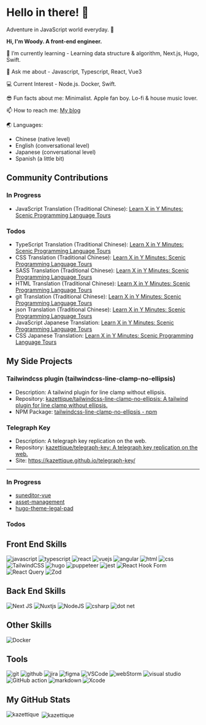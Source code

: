 # Hello in there! 👋

<!-- <div align="center">
 <img src="img/aesthetic-typing.gif" alt="aesthetic typing">
</div> -->

Adventure in JavaScript world everyday. 🙂

**Hi, I'm Woody. A front-end engineer.**

<!-- 🔭 I’m currently working on - Writing blogs, reading mangas -->

🌱 I’m currently learning - Learning data structure & algorithm, Next.js, Hugo, Swift.

💬 Ask me about - Javascript, Typescript, React, Vue3

💻 Current Interest - Node.js. Docker, Swift.

😎 Fun facts about me: Minimalist. Apple fan boy. Lo-fi & house music lover.

📫 How to reach me: [My blog](https://kazettique.me/)

🌏 Languages:

- Chinese (native level)
- English (conversational level)
- Japanese (conversational level)
- Spanish (a little bit)

<!-- badges: https://github.com/Ileriayo/markdown-badges -->

## Community Contributions

### In Progress

- JavaScript Translation (Traditional Chinese): [Learn X in Y Minutes: Scenic Programming Language Tours](https://learnxinyminutes.com)

### Todos

- TypeScript Translation (Traditional Chinese): [Learn X in Y Minutes: Scenic Programming Language Tours](https://learnxinyminutes.com)
- CSS Translation (Traditional Chinese): [Learn X in Y Minutes: Scenic Programming Language Tours](https://learnxinyminutes.com)
- SASS Translation (Traditional Chinese): [Learn X in Y Minutes: Scenic Programming Language Tours](https://learnxinyminutes.com)
- HTML Translation (Traditional Chinese): [Learn X in Y Minutes: Scenic Programming Language Tours](https://learnxinyminutes.com)
- git Translation (Traditional Chinese): [Learn X in Y Minutes: Scenic Programming Language Tours](https://learnxinyminutes.com)
- json Translation (Traditional Chinese): [Learn X in Y Minutes: Scenic Programming Language Tours](https://learnxinyminutes.com)
- JavaScript Japanese Translation: [Learn X in Y Minutes: Scenic Programming Language Tours](https://learnxinyminutes.com)
- CSS Japanese Translation: [Learn X in Y Minutes: Scenic Programming Language Tours](https://learnxinyminutes.com)

<!-- - jQuery Translation (Traditional Chinese): [Learn X in Y Minutes: Scenic Programming Language Tours](https://learnxinyminutes.com) -->
<!-- - docker Translation (Traditional Chinese): [Learn X in Y Minutes: Scenic Programming Language Tours](https://learnxinyminutes.com) -->
<!-- - sql Translation (Traditional Chinese): [Learn X in Y Minutes: Scenic Programming Language Tours](https://learnxinyminutes.com) -->
<!-- - Swift Translation (Traditional Chinese): [Learn X in Y Minutes: Scenic Programming Language Tours](https://learnxinyminutes.com) -->
<!-- - yaml Translation (Traditional Chinese): [Learn X in Y Minutes: Scenic Programming Language Tours](https://learnxinyminutes.com) -->
<!-- - toml Translation (Traditional Chinese): [Learn X in Y Minutes: Scenic Programming Language Tours](https://learnxinyminutes.com) -->

## My Side Projects

### Tailwindcss plugin (tailwindcss-line-clamp-no-ellipsis)

- Description: A tailwind plugin for line clamp without ellipsis.
- Repository: [kazettique/tailwindcss-line-clamp-no-ellipsis: A tailwind plugin for line clamp without ellipsis.](https://github.com/kazettique/tailwindcss-line-clamp-no-ellipsis)
- NPM Package: [tailwindcss-line-clamp-no-ellipsis - npm](https://www.npmjs.com/package/tailwindcss-line-clamp-no-ellipsis)

### Telegraph Key

- Description: A telegraph key replication on the web.
- Repository: [kazettique/telegraph-key: A telegraph key replication on the web.](https://github.com/kazettique/telegraph-key)
- Site: <https://kazettique.github.io/telegraph-key/>

---

### In Progress

- [suneditor-vue](https://github.com/kazettique/suneditor-vue)
- [asset-management](https://github.com/kazettique/asset-management)
- [hugo-theme-legal-pad](https://github.com/kazettique/hugo-theme-legal-pad)

### Todos

## Front End Skills

![javascript](https://img.shields.io/badge/JavaScript-323330?style=for-the-badge&logo=javascript&logoColor=F7DF1E)
![typescript](https://img.shields.io/badge/TypeScript-007ACC?style=for-the-badge&logo=typescript&logoColor=white)
![react](https://img.shields.io/badge/React-20232A?style=for-the-badge&logo=react&logoColor=61DAFB)
![vuejs](https://img.shields.io/badge/Vue.js-35495E?style=for-the-badge&logo=vuedotjs&logoColor=4FC08D)
![angular](https://img.shields.io/badge/Angular-DD0031?style=for-the-badge&logo=angular&logoColor=white)
![html](https://img.shields.io/badge/HTML5-E34F26?style=for-the-badge&logo=html5&logoColor=white)
![css](https://img.shields.io/badge/CSS3-1572B6?style=for-the-badge&logo=css3&logoColor=white)
![TailwindCSS](https://img.shields.io/badge/tailwindcss-%2338B2AC.svg?style=for-the-badge&logo=tailwind-css&logoColor=white)
![hugo](https://img.shields.io/badge/Hugo-FF4088?style=for-the-badge&logo=hugo&logoColor=white)
![puppeteer](https://img.shields.io/badge/Puppeteer-40B5A4?style=for-the-badge&logo=Puppeteer&logoColor=white)
![jest](https://img.shields.io/badge/Jest-C21325?style=for-the-badge&logo=jest&logoColor=white)
![React Hook Form](https://img.shields.io/badge/React%20Hook%20Form-%23EC5990.svg?style=for-the-badge&logo=reacthookform&logoColor=white)
![React Query](https://img.shields.io/badge/-React%20Query-FF4154?style=for-the-badge&logo=react%20query&logoColor=white)
![Zod](https://img.shields.io/badge/zod-%233068b7.svg?style=for-the-badge&logo=zod&logoColor=white)

## Back End Skills

![Next JS](https://img.shields.io/badge/Next-black?style=for-the-badge&logo=next.js&logoColor=white)
![Nuxtjs](https://img.shields.io/badge/Nuxt-002E3B?style=for-the-badge&logo=nuxtdotjs&logoColor=#00DC82)
![NodeJS](https://img.shields.io/badge/node.js-6DA55F?style=for-the-badge&logo=node.js&logoColor=white)
![csharp](https://img.shields.io/badge/C%23-239120?style=for-the-badge&logo=c-sharp&logoColor=white)
![dot net](https://img.shields.io/badge/.NET-512BD4?style=for-the-badge&logo=dotnet&logoColor=white)

## Other Skills

![Docker](https://img.shields.io/badge/docker-%230db7ed.svg?style=for-the-badge&logo=docker&logoColor=white)

## Tools

![git](https://img.shields.io/badge/GIT-E44C30?style=for-the-badge&logo=git&logoColor=white)
![github](https://img.shields.io/badge/GitHub-100000?style=for-the-badge&logo=github&logoColor=white)
![jira](https://img.shields.io/badge/Jira-0052CC?style=for-the-badge&logo=Jira&logoColor=white)
![figma](https://img.shields.io/badge/Figma-F24E1E?style=for-the-badge&logo=figma&logoColor=white)
![VSCode](https://img.shields.io/badge/VSCode-0078D4?style=for-the-badge&logo=visual%20studio%20code&logoColor=white)
![webStorm](https://img.shields.io/badge/WebStorm-000000?style=for-the-badge&logo=WebStorm&logoColor=white)
![visual studio](https://img.shields.io/badge/Visual_Studio-5C2D91?style=for-the-badge&logo=visual%20studio&logoColor=white)
![GitHub action](https://img.shields.io/badge/GitHub_Actions-2088FF?style=for-the-badge&logo=github-actions&logoColor=white)
![markdown](https://img.shields.io/badge/Markdown-000000?style=for-the-badge&logo=markdown&logoColor=white)
![Xcode](https://img.shields.io/badge/Xcode-007ACC?style=for-the-badge&logo=Xcode&logoColor=white)

<!-- ## Operating System familiar with

![macOS](https://img.shields.io/badge/mac%20os-000000?style=for-the-badge&logo=apple&logoColor=white)
![windows](https://img.shields.io/badge/Windows-0078D6?style=for-the-badge&logo=windows&logoColor=white) -->

<!-- ## Little Side Projects 🙈

- [Cash Flow Game](https://kazettique.github.io/cash-flow-sheet/)
- [TS Space](https://ts-space-hcyepl6ep-kazettique.vercel.app)
- [Telegraph Key](https://kazettique.github.io/telegraph-key/) -->

## My GitHub Stats

<p><img align="left" src="https://github-readme-stats.vercel.app/api/top-langs?username=kazettique&show_icons=true&locale=en&layout=compact" alt="kazettique" /></p>

<p>&nbsp;<img align="center" src="https://github-readme-stats.vercel.app/api?username=kazettique&show_icons=true&locale=en" alt="kazettique" /></p>
